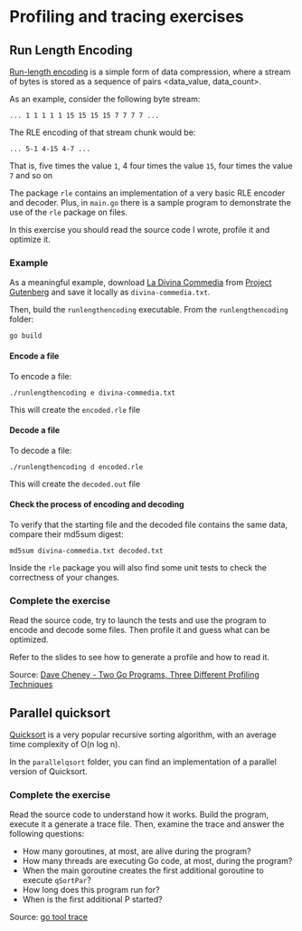 # Profiling and tracing exercises

## Run Length Encoding

[Run-length encoding](https://en.wikipedia.org/wiki/Run-length_encoding) is a simple form of data compression, where a stream of bytes is stored as a sequence of pairs <data_value, data_count>.

As an example, consider the following byte stream:

`... 1 1 1 1 1 15 15 15 15 7 7 7 7 ...`

The RLE encoding of that stream chunk would be:

`... 5-1 4-15 4-7 ...`

That is, five times the value `1`, 4 four times the value `15`, four times the value `7` and so on

The package `rle` contains an implementation of a very basic RLE encoder and decoder.
Plus, in `main.go` there is a sample program to demonstrate the use of the `rle` package on files.

In this exercise you should read the source code I wrote, profile it and optimize it.

### Example

As a meaningful example, download [La Divina Commedia](https://www.gutenberg.org/files/1012/1012-0.txt) from [Project Gutenberg](https://www.gutenberg.org/) and save it locally as `divina-commedia.txt`.

Then, build the `runlengthencoding` executable. From the `runlengthencoding` folder:

`go build`

#### Encode a file

To encode a file:

`./runlengthencoding e divina-commedia.txt`

This will create the `encoded.rle` file

#### Decode a file

To decode a file:

`./runlengthencoding d encoded.rle`

This will create the `decoded.out` file

#### Check the process of encoding and decoding

To verify that the starting file and the decoded file contains the same data, compare their md5sum digest:

`md5sum divina-commedia.txt decoded.txt`

Inside the `rle` package you will also find some unit tests to check the correctness of your changes.

### Complete the exercise

Read the source code, try to launch the tests and use the program to encode and decode some files.
Then profile it and guess what can be optimized.

Refer to the slides to see how to generate a profile and how to read it.

Source: [Dave Cheney - Two Go Programs, Three Different Profiling Techniques](https://www.youtube.com/watch?v=nok0aYiGiYA)

## Parallel quicksort

[Quicksort](https://en.wikipedia.org/wiki/Quicksort) is a very popular recursive sorting algorithm, with an average time complexity of O(n log n).

In the `parallelqsort` folder, you can find an implementation of a parallel version of Quicksort.

### Complete the exercise

Read the source code to understand how it works. Build the program, execute it a generate a trace file.
Then, examine the trace and answer the following questions:

- How many goroutines, at most, are alive during the program?
- How many threads are executing Go code, at most, during the program?
- When the main goroutine creates the first additional goroutine to execute `qSortPar`?
- How long does this program run for?
- When is the first additional P started?

Source: [go tool trace](https://making.pusher.com/go-tool-trace/)
